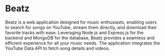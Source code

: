 # Beatz

Beatz is a web application designed for music enthusiasts, enabling users to search for songs on YouTube, stream them directly, and download their favorite tracks with ease. Leveraging Node.js and Express.js for the backend and MongoDB for the database, Beatz provides a seamless and efficient experience for all your music needs. The application integrates the YouTube Data API to fetch song details and videos.
